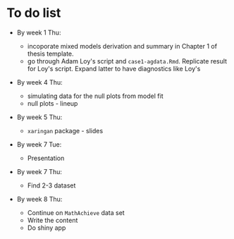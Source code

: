 # To do list 

* By week 1 Thu:
  * incoporate mixed models derivation and summary in Chapter 1 of thesis template.
  * go through Adam Loy's script and `case1-agdata.Rmd`. Replicate result for Loy's script. Expand latter to have diagnostics like Loy's
  
* By week 4 Thu:
  * simulating data for the null plots from model fit
  * null plots - lineup
  
* By week 5 Thu:
  * `xaringan` package - slides
  
* By week 7 Tue:
  * Presentation

* By week 7 Thu:
  * Find 2-3 dataset
  
* By week 8 Thu:
  * Continue on `MathAchieve` data set
  * Write the content
  * Do shiny app